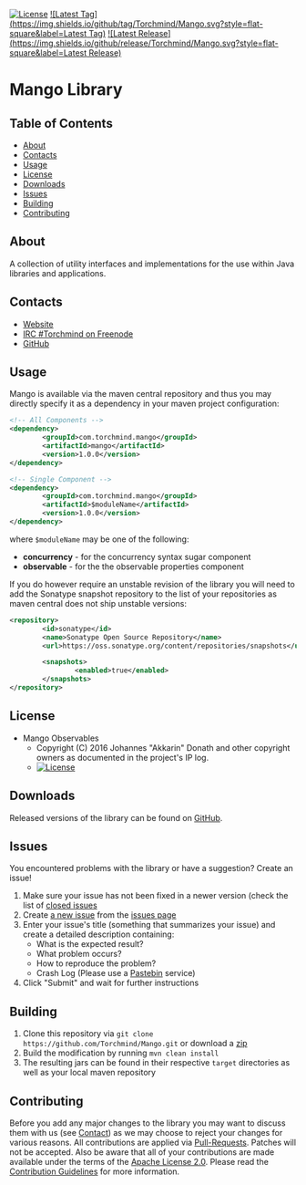 [![License](https://img.shields.io/github/license/Torchmind/Mango.svg?style=flat-square)](https://www.apache.org/licenses/LICENSE-2.0.txt)
[![Latest Tag](https://img.shields.io/github/tag/Torchmind/Mango.svg?style=flat-square&label=Latest Tag)](https://github.com/Torchmind/Mango/tags)
[![Latest Release](https://img.shields.io/github/release/Torchmind/Mango.svg?style=flat-square&label=Latest Release)](https://github.com/Torchmind/Mango/releases)

Mango Library
=============

Table of Contents
-----------------
* [About](#about)
* [Contacts](#contacts)
* [Usage](#usage)
* [License](#license)
* [Downloads](#downloads)
* [Issues](#issues)
* [Building](#building)
* [Contributing](#contributing)

About
-----

A collection of utility interfaces and implementations for the use within Java libraries and applications.

Contacts
--------

* [Website](https://www.torchmind.com/open-source)
* [IRC #Torchmind on Freenode](http://webchat.freenode.net/?channels=%23Torchmind)
* [GitHub](https://github.com/Torchmind/Mango)

Usage
-----

Mango is available via the maven central repository and thus you may directly specify it as a dependency in your
maven project configuration:

```xml
<!-- All Components -->
<dependency>
        <groupId>com.torchmind.mango</groupId>
        <artifactId>mango</artifactId>
        <version>1.0.0</version>
</dependency>

<!-- Single Component -->
<dependency>
        <groupId>com.torchmind.mango</groupId>
        <artifactId>$moduleName</artifactId>
        <version>1.0.0</version>
</dependency>
```

where ```$moduleName``` may be one of the following:

* __concurrency__ - for the concurrency syntax sugar component
* __observable__ - for the the observable properties component

If you do however require an unstable revision of the library you will need to add the Sonatype snapshot repository to
the list of your repositories as maven central does not ship unstable versions:

```xml
<repository>
        <id>sonatype</id>
        <name>Sonatype Open Source Repository</name>
        <url>https://oss.sonatype.org/content/repositories/snapshots</url>

        <snapshots>
                <enabled>true</enabled>
        </snapshots>
</repository>
```

License
-------

* Mango Observables
  - Copyright (C) 2016 Johannes "Akkarin" Donath
  and other copyright owners as documented in the project's IP log.
  - [![License](https://img.shields.io/badge/License-Apache%202.0-blue.svg?style=flat-square)](https://www.apache.org/licenses/LICENSE-2.0.txt)

Downloads
---------

Released versions of the library can be found on [GitHub](https://github.com/Torchmind/Mango/releases).

Issues
------

You encountered problems with the library or have a suggestion? Create an issue!

1. Make sure your issue has not been fixed in a newer version (check the list of [closed issues](https://github.com/Torchmind/Mango/issues?q=is%3Aissue+is%3Aclosed)
1. Create [a new issue](https://github.com/Torchmind/Mango/issues/new) from the [issues page](https://github.com/Torchmind/Mango/issues)
1. Enter your issue's title (something that summarizes your issue) and create a detailed description containing:
   - What is the expected result?
   - What problem occurs?
   - How to reproduce the problem?
   - Crash Log (Please use a [Pastebin](http://www.pastebin.com) service)
1. Click "Submit" and wait for further instructions

Building
--------

1. Clone this repository via ```git clone https://github.com/Torchmind/Mango.git``` or download a [zip](https://github.com/Torchmind/Mango/archive/master.zip)
1. Build the modification by running ```mvn clean install```
1. The resulting jars can be found in their respective ```target``` directories as well as your local maven repository

Contributing
------------

Before you add any major changes to the library you may want to discuss them with us (see [Contact](#contact)) as
we may choose to reject your changes for various reasons. All contributions are applied via [Pull-Requests](https://help.github.com/articles/creating-a-pull-request).
Patches will not be accepted. Also be aware that all of your contributions are made available under the terms of the
[Apache License 2.0](https://www.apache.org/licenses/LICENSE-2.0.txt). Please read the [Contribution Guidelines](CONTRIBUTING.md)
for more information.

